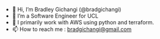 - 👋 Hi, I’m Bradley Gichangi (@bradgichangi)
- 👀 I’m a Software Engineer for UCL
- 🌱 I primarily work with AWS using python and terraform.
- 📫 How to reach me : bradgichangi@gmail.com

<!---
bradgichangi/bradgichangi is a ✨ special ✨ repository because its `README.md` (this file) appears on your GitHub profile.
You can click the Preview link to take a look at your changes.
--->
